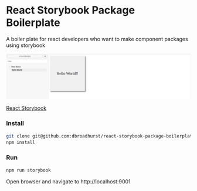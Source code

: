 # React Storybook Package Boilerplate

A boiler plate for react developers who want to make component packages using storybook

![](screenshot.png)

[React Storybook](https://storybook.js.org/)

### Install

```bash
git clone git@github.com:dbroadhurst/react-storybook-package-boilerplate.git
npm install
```

### Run

```bash
npm run storybook
```

Open browser and navigate to http://localhost:9001
